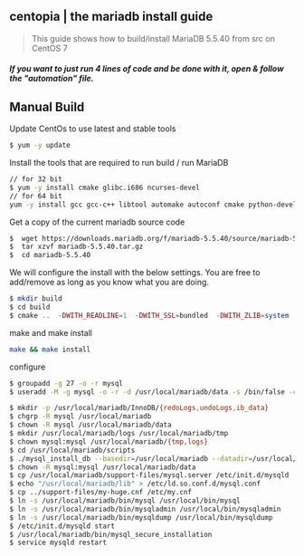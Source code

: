 ## centopia | the mariadb install guide

> This guide shows how to build/install MariaDB 5.5.40 from src on CentOS 7  

##### If you want to just run 4 lines of code and be done with it, open & follow the "automation" file. 

Manual Build
-------

Update CentOs to use latest and stable tools
````bash
$ yum -y update
````

Install the tools that are required to run build / run MariaDB
````bash
// for 32 bit
$ yum -y install cmake glibc.i686 ncurses-devel
// for 64 bit
yum -y install gcc gcc-c++ libtool automake autoconf cmake python-devel libxml2-devel libpng-devel curl-devel freetype-devel mesa-libGL-devel mysql-server mysql-devel libvorbis-devel
````

Get a copy of the current mariadb source code
````bash
$  wget https://downloads.mariadb.org/f/mariadb-5.5.40/source/mariadb-5.5.40.tar.gz
$  tar xzvf mariadb-5.5.40.tar.gz
$  cd mariadb-5.5.40
````

We will configure the install with the below settings. You are free to add/remove as long as you know
what you are doing. 
````php
$ mkdir build
$ cd build
$ cmake ..  -DWITH_READLINE=1  -DWITH_SSL=bundled  -DWITH_ZLIB=system  -DDEFAULT_CHARSET=utf8  -DDEFAULT_COLLATION=utf8_general_ci  -DENABLED_LOCAL_INFILE=1  -DWITH_EXTRA_CHARSETS=all  -DWITH_ARIA_STORAGE_ENGINE=1  -DWITH_XTRADB_STORAGE_ENGINE=1  -DWITH_ARCHIVE_STORAGE_ENGINE=1  -DWITH_INNOBASE_STORAGE_ENGINE=1  -DWITH_PARTITION_STORAGE_ENGINE=1  -DWITH_BLACKHOLE_STORAGE_ENGINE=1  -DWITH_FEDERATEDX_STORAGE_ENGINE=1  -DWITH_PERFSCHEMA_STORAGE_ENGINE=1  -DCMAKE_INSTALL_PREFIX=/usr/local/mariadb  -DMYSQL_DATADIR=/usr/local/mariadb/data
````

make and make install
````bash 
make && make install 
````

configure
````bash 
$ groupadd -g 27 -o -r mysql
$ useradd -M -g mysql -o -r -d /usr/local/mariadb/data -s /bin/false -c "MariaDB" -u 27 mysql

$ mkdir -p /usr/local/mariadb/InnoDB/{redoLogs,undoLogs,ib_data}
$ chgrp -R mysql /usr/local/mariadb
$ chown -R mysql /usr/local/mariadb/data
$ mkdir /usr/local/mariadb/logs /usr/local/mariadb/tmp
$ chown mysql:mysql /usr/local/mariadb/{tmp,logs}
$ cd /usr/local/mariadb/scripts
$ ./mysql_install_db --basedir=/usr/local/mariadb --datadir=/usr/local/mariadb/data
$ chown -R mysql:mysql /usr/local/mariadb/data
$ cp /usr/local/mariadb/support-files/mysql.server /etc/init.d/mysqld
$ echo "/usr/local/mariadb/lib" > /etc/ld.so.conf.d/mysql.conf
$ cp ../support-files/my-huge.cnf /etc/my.cnf
$ ln -s /usr/local/mariadb/bin/mysql /usr/local/bin/mysql
$ ln -s /usr/local/mariadb/bin/mysqladmin /usr/local/bin/mysqladmin
$ ln -s /usr/local/mariadb/bin/mysqldump /usr/local/bin/mysqldump
$ /etc/init.d/mysqld start
$ /usr/local/mariadb/bin/mysql_secure_installation
$ service mysqld restart
````
